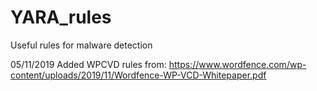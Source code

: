 # YARA_rules
Useful rules for malware detection

05/11/2019
Added WPCVD rules from: https://www.wordfence.com/wp-content/uploads/2019/11/Wordfence-WP-VCD-Whitepaper.pdf
